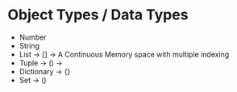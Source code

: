 # Object Types / Data Types

- Number 
- String
- List -> [] -> A Continuous Memory space with multiple indexing
- Tuple -> () -> 
- Dictionary -> {}
- Set -> ()
